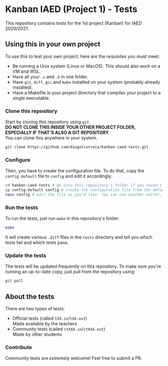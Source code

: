 # Kanban IAED (Project 1) - Tests

This repository contains tests for the 1st project (Kanban) for IAED 2020/2021.

## Using this in your own project

To use this to test your own project, here are the requisites you must meet:

- Be running a Unix system (Linux or MacOS). This should also work on a VM and WSL.
- Have all your `.c` and `.h` in one folder.
- Have `git`, `diff`, `gcc` and `make` installed on your system (probably already installed).
- Have a Makefile in your project directory that compiles your project to a single executable.

### Clone this repository

Start by cloning this repository using `git`.  
**DO NOT CLONE THIS INSIDE YOUR OTHER PROJECT FOLDER, ESPECIALLY IF THAT'S ALSO A GIT REPOSITORY**  
You can clone this anywhere in your system.

```bash
git clone https://github.com/diogotcorreia/kanban-iaed-tests.git
```

### Configure

Then, you have to create the configuration file.
To do that, copy the `config.default` file to `config` and edit it accordingly.

```bash
cd kanban-iaed-tests # go into this repository's folder if you haven't already
cp config.default config # create the configuration file from the default
nano config # edit the file as you'd like. You can use another editor, like 'vim', 'emacs', etc.
```

### Run the tests

To run the tests, just run `make` in this repository's folder:

```bash
make
```

It will create various `.diff` files in the `tests` directory and tell you which tests fail and which tests pass.

### Update the tests

The tests will be updated frequently on this repository.
To make sure you're running an up-to-date copy, just pull from the repository using:

```bash
git pull
```

## About the tests

There are two types of tests:

- Official tests (called `tXX.in`/`tXX.out`)  
  Made available by the teachers
- Community tests (called `ctXXX.in`/`ctXXX.out`)  
  Made by other students

### Contribute

Community tests are _extremely_ welcome!
Feel free to submit a PR.
